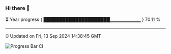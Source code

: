 ### Hi there 👋

⏳ Year progress { █████████████████████▁▁▁▁▁▁▁▁▁ } 70.11 %

---

⏰ Updated on Fri, 13 Sep 2024 14:38:45 GMT

![Progress Bar CI](https://github.com/IshwaranRudhara/GIT-ACTION/workflows/Progress%20Bar%20CI/badge.svg)
